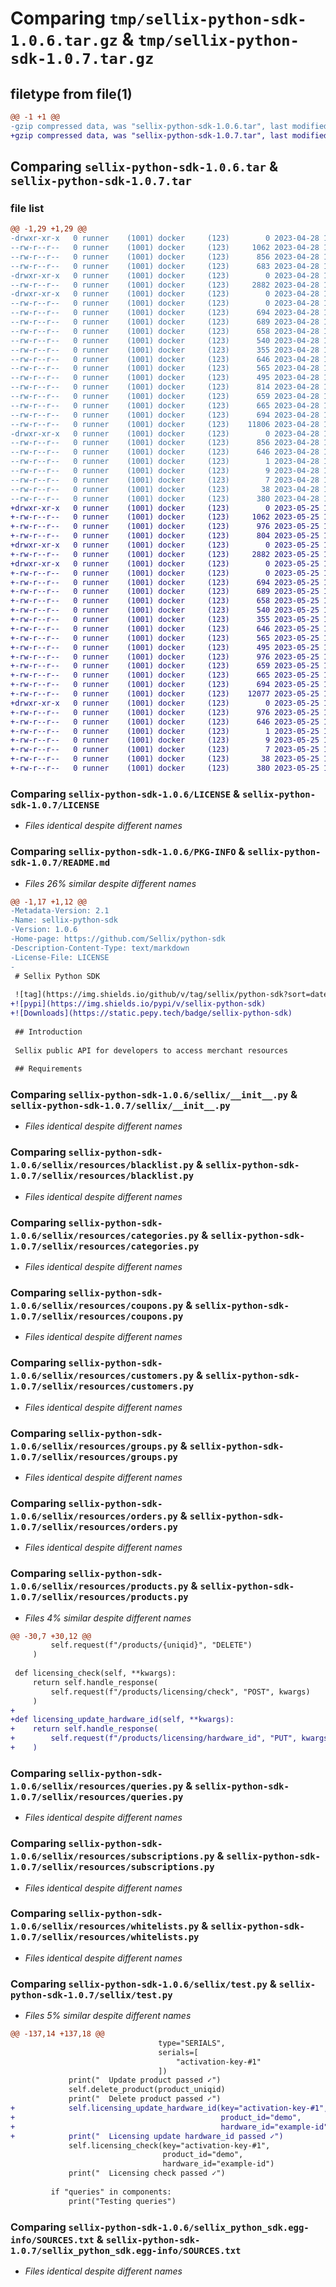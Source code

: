 # Comparing `tmp/sellix-python-sdk-1.0.6.tar.gz` & `tmp/sellix-python-sdk-1.0.7.tar.gz`

## filetype from file(1)

```diff
@@ -1 +1 @@
-gzip compressed data, was "sellix-python-sdk-1.0.6.tar", last modified: Fri Apr 28 18:03:14 2023, max compression
+gzip compressed data, was "sellix-python-sdk-1.0.7.tar", last modified: Thu May 25 18:03:18 2023, max compression
```

## Comparing `sellix-python-sdk-1.0.6.tar` & `sellix-python-sdk-1.0.7.tar`

### file list

```diff
@@ -1,29 +1,29 @@
-drwxr-xr-x   0 runner    (1001) docker     (123)        0 2023-04-28 18:03:14.120041 sellix-python-sdk-1.0.6/
--rw-r--r--   0 runner    (1001) docker     (123)     1062 2023-04-28 18:03:00.000000 sellix-python-sdk-1.0.6/LICENSE
--rw-r--r--   0 runner    (1001) docker     (123)      856 2023-04-28 18:03:14.120041 sellix-python-sdk-1.0.6/PKG-INFO
--rw-r--r--   0 runner    (1001) docker     (123)      683 2023-04-28 18:03:00.000000 sellix-python-sdk-1.0.6/README.md
-drwxr-xr-x   0 runner    (1001) docker     (123)        0 2023-04-28 18:03:14.112039 sellix-python-sdk-1.0.6/sellix/
--rw-r--r--   0 runner    (1001) docker     (123)     2882 2023-04-28 18:03:00.000000 sellix-python-sdk-1.0.6/sellix/__init__.py
-drwxr-xr-x   0 runner    (1001) docker     (123)        0 2023-04-28 18:03:14.116040 sellix-python-sdk-1.0.6/sellix/resources/
--rw-r--r--   0 runner    (1001) docker     (123)        0 2023-04-28 18:03:00.000000 sellix-python-sdk-1.0.6/sellix/resources/__init__.py
--rw-r--r--   0 runner    (1001) docker     (123)      694 2023-04-28 18:03:00.000000 sellix-python-sdk-1.0.6/sellix/resources/blacklist.py
--rw-r--r--   0 runner    (1001) docker     (123)      689 2023-04-28 18:03:00.000000 sellix-python-sdk-1.0.6/sellix/resources/categories.py
--rw-r--r--   0 runner    (1001) docker     (123)      658 2023-04-28 18:03:00.000000 sellix-python-sdk-1.0.6/sellix/resources/coupons.py
--rw-r--r--   0 runner    (1001) docker     (123)      540 2023-04-28 18:03:00.000000 sellix-python-sdk-1.0.6/sellix/resources/customers.py
--rw-r--r--   0 runner    (1001) docker     (123)      355 2023-04-28 18:03:00.000000 sellix-python-sdk-1.0.6/sellix/resources/feedback.py
--rw-r--r--   0 runner    (1001) docker     (123)      646 2023-04-28 18:03:00.000000 sellix-python-sdk-1.0.6/sellix/resources/groups.py
--rw-r--r--   0 runner    (1001) docker     (123)      565 2023-04-28 18:03:00.000000 sellix-python-sdk-1.0.6/sellix/resources/orders.py
--rw-r--r--   0 runner    (1001) docker     (123)      495 2023-04-28 18:03:00.000000 sellix-python-sdk-1.0.6/sellix/resources/payments.py
--rw-r--r--   0 runner    (1001) docker     (123)      814 2023-04-28 18:03:00.000000 sellix-python-sdk-1.0.6/sellix/resources/products.py
--rw-r--r--   0 runner    (1001) docker     (123)      659 2023-04-28 18:03:00.000000 sellix-python-sdk-1.0.6/sellix/resources/queries.py
--rw-r--r--   0 runner    (1001) docker     (123)      665 2023-04-28 18:03:00.000000 sellix-python-sdk-1.0.6/sellix/resources/subscriptions.py
--rw-r--r--   0 runner    (1001) docker     (123)      694 2023-04-28 18:03:00.000000 sellix-python-sdk-1.0.6/sellix/resources/whitelists.py
--rw-r--r--   0 runner    (1001) docker     (123)    11806 2023-04-28 18:03:00.000000 sellix-python-sdk-1.0.6/sellix/test.py
-drwxr-xr-x   0 runner    (1001) docker     (123)        0 2023-04-28 18:03:14.120041 sellix-python-sdk-1.0.6/sellix_python_sdk.egg-info/
--rw-r--r--   0 runner    (1001) docker     (123)      856 2023-04-28 18:03:14.000000 sellix-python-sdk-1.0.6/sellix_python_sdk.egg-info/PKG-INFO
--rw-r--r--   0 runner    (1001) docker     (123)      646 2023-04-28 18:03:14.000000 sellix-python-sdk-1.0.6/sellix_python_sdk.egg-info/SOURCES.txt
--rw-r--r--   0 runner    (1001) docker     (123)        1 2023-04-28 18:03:14.000000 sellix-python-sdk-1.0.6/sellix_python_sdk.egg-info/dependency_links.txt
--rw-r--r--   0 runner    (1001) docker     (123)        9 2023-04-28 18:03:14.000000 sellix-python-sdk-1.0.6/sellix_python_sdk.egg-info/requires.txt
--rw-r--r--   0 runner    (1001) docker     (123)        7 2023-04-28 18:03:14.000000 sellix-python-sdk-1.0.6/sellix_python_sdk.egg-info/top_level.txt
--rw-r--r--   0 runner    (1001) docker     (123)       38 2023-04-28 18:03:14.120041 sellix-python-sdk-1.0.6/setup.cfg
--rw-r--r--   0 runner    (1001) docker     (123)      380 2023-04-28 18:03:00.000000 sellix-python-sdk-1.0.6/setup.py
+drwxr-xr-x   0 runner    (1001) docker     (123)        0 2023-05-25 18:03:18.062286 sellix-python-sdk-1.0.7/
+-rw-r--r--   0 runner    (1001) docker     (123)     1062 2023-05-25 18:03:05.000000 sellix-python-sdk-1.0.7/LICENSE
+-rw-r--r--   0 runner    (1001) docker     (123)      976 2023-05-25 18:03:18.062286 sellix-python-sdk-1.0.7/PKG-INFO
+-rw-r--r--   0 runner    (1001) docker     (123)      804 2023-05-25 18:03:05.000000 sellix-python-sdk-1.0.7/README.md
+drwxr-xr-x   0 runner    (1001) docker     (123)        0 2023-05-25 18:03:18.058286 sellix-python-sdk-1.0.7/sellix/
+-rw-r--r--   0 runner    (1001) docker     (123)     2882 2023-05-25 18:03:05.000000 sellix-python-sdk-1.0.7/sellix/__init__.py
+drwxr-xr-x   0 runner    (1001) docker     (123)        0 2023-05-25 18:03:18.058286 sellix-python-sdk-1.0.7/sellix/resources/
+-rw-r--r--   0 runner    (1001) docker     (123)        0 2023-05-25 18:03:05.000000 sellix-python-sdk-1.0.7/sellix/resources/__init__.py
+-rw-r--r--   0 runner    (1001) docker     (123)      694 2023-05-25 18:03:05.000000 sellix-python-sdk-1.0.7/sellix/resources/blacklist.py
+-rw-r--r--   0 runner    (1001) docker     (123)      689 2023-05-25 18:03:05.000000 sellix-python-sdk-1.0.7/sellix/resources/categories.py
+-rw-r--r--   0 runner    (1001) docker     (123)      658 2023-05-25 18:03:05.000000 sellix-python-sdk-1.0.7/sellix/resources/coupons.py
+-rw-r--r--   0 runner    (1001) docker     (123)      540 2023-05-25 18:03:05.000000 sellix-python-sdk-1.0.7/sellix/resources/customers.py
+-rw-r--r--   0 runner    (1001) docker     (123)      355 2023-05-25 18:03:05.000000 sellix-python-sdk-1.0.7/sellix/resources/feedback.py
+-rw-r--r--   0 runner    (1001) docker     (123)      646 2023-05-25 18:03:05.000000 sellix-python-sdk-1.0.7/sellix/resources/groups.py
+-rw-r--r--   0 runner    (1001) docker     (123)      565 2023-05-25 18:03:05.000000 sellix-python-sdk-1.0.7/sellix/resources/orders.py
+-rw-r--r--   0 runner    (1001) docker     (123)      495 2023-05-25 18:03:05.000000 sellix-python-sdk-1.0.7/sellix/resources/payments.py
+-rw-r--r--   0 runner    (1001) docker     (123)      976 2023-05-25 18:03:05.000000 sellix-python-sdk-1.0.7/sellix/resources/products.py
+-rw-r--r--   0 runner    (1001) docker     (123)      659 2023-05-25 18:03:05.000000 sellix-python-sdk-1.0.7/sellix/resources/queries.py
+-rw-r--r--   0 runner    (1001) docker     (123)      665 2023-05-25 18:03:05.000000 sellix-python-sdk-1.0.7/sellix/resources/subscriptions.py
+-rw-r--r--   0 runner    (1001) docker     (123)      694 2023-05-25 18:03:05.000000 sellix-python-sdk-1.0.7/sellix/resources/whitelists.py
+-rw-r--r--   0 runner    (1001) docker     (123)    12077 2023-05-25 18:03:05.000000 sellix-python-sdk-1.0.7/sellix/test.py
+drwxr-xr-x   0 runner    (1001) docker     (123)        0 2023-05-25 18:03:18.058286 sellix-python-sdk-1.0.7/sellix_python_sdk.egg-info/
+-rw-r--r--   0 runner    (1001) docker     (123)      976 2023-05-25 18:03:18.000000 sellix-python-sdk-1.0.7/sellix_python_sdk.egg-info/PKG-INFO
+-rw-r--r--   0 runner    (1001) docker     (123)      646 2023-05-25 18:03:18.000000 sellix-python-sdk-1.0.7/sellix_python_sdk.egg-info/SOURCES.txt
+-rw-r--r--   0 runner    (1001) docker     (123)        1 2023-05-25 18:03:18.000000 sellix-python-sdk-1.0.7/sellix_python_sdk.egg-info/dependency_links.txt
+-rw-r--r--   0 runner    (1001) docker     (123)        9 2023-05-25 18:03:18.000000 sellix-python-sdk-1.0.7/sellix_python_sdk.egg-info/requires.txt
+-rw-r--r--   0 runner    (1001) docker     (123)        7 2023-05-25 18:03:18.000000 sellix-python-sdk-1.0.7/sellix_python_sdk.egg-info/top_level.txt
+-rw-r--r--   0 runner    (1001) docker     (123)       38 2023-05-25 18:03:18.062286 sellix-python-sdk-1.0.7/setup.cfg
+-rw-r--r--   0 runner    (1001) docker     (123)      380 2023-05-25 18:03:05.000000 sellix-python-sdk-1.0.7/setup.py
```

### Comparing `sellix-python-sdk-1.0.6/LICENSE` & `sellix-python-sdk-1.0.7/LICENSE`

 * *Files identical despite different names*

### Comparing `sellix-python-sdk-1.0.6/PKG-INFO` & `sellix-python-sdk-1.0.7/README.md`

 * *Files 26% similar despite different names*

```diff
@@ -1,17 +1,12 @@
-Metadata-Version: 2.1
-Name: sellix-python-sdk
-Version: 1.0.6
-Home-page: https://github.com/Sellix/python-sdk
-Description-Content-Type: text/markdown
-License-File: LICENSE
-
 # Sellix Python SDK 
 
 ![tag](https://img.shields.io/github/v/tag/sellix/python-sdk?sort=date&color=blueviolet)
+![pypi](https://img.shields.io/pypi/v/sellix-python-sdk)
+![Downloads](https://static.pepy.tech/badge/sellix-python-sdk)
 
 ## Introduction
 
 Sellix public API for developers to access merchant resources
 
 ## Requirements
```

### Comparing `sellix-python-sdk-1.0.6/sellix/__init__.py` & `sellix-python-sdk-1.0.7/sellix/__init__.py`

 * *Files identical despite different names*

### Comparing `sellix-python-sdk-1.0.6/sellix/resources/blacklist.py` & `sellix-python-sdk-1.0.7/sellix/resources/blacklist.py`

 * *Files identical despite different names*

### Comparing `sellix-python-sdk-1.0.6/sellix/resources/categories.py` & `sellix-python-sdk-1.0.7/sellix/resources/categories.py`

 * *Files identical despite different names*

### Comparing `sellix-python-sdk-1.0.6/sellix/resources/coupons.py` & `sellix-python-sdk-1.0.7/sellix/resources/coupons.py`

 * *Files identical despite different names*

### Comparing `sellix-python-sdk-1.0.6/sellix/resources/customers.py` & `sellix-python-sdk-1.0.7/sellix/resources/customers.py`

 * *Files identical despite different names*

### Comparing `sellix-python-sdk-1.0.6/sellix/resources/groups.py` & `sellix-python-sdk-1.0.7/sellix/resources/groups.py`

 * *Files identical despite different names*

### Comparing `sellix-python-sdk-1.0.6/sellix/resources/orders.py` & `sellix-python-sdk-1.0.7/sellix/resources/orders.py`

 * *Files identical despite different names*

### Comparing `sellix-python-sdk-1.0.6/sellix/resources/products.py` & `sellix-python-sdk-1.0.7/sellix/resources/products.py`

 * *Files 4% similar despite different names*

```diff
@@ -30,7 +30,12 @@
         self.request(f"/products/{uniqid}", "DELETE")
     )
 
 def licensing_check(self, **kwargs):
     return self.handle_response(
         self.request(f"/products/licensing/check", "POST", kwargs)
     )
+
+def licensing_update_hardware_id(self, **kwargs):
+    return self.handle_response(
+        self.request(f"/products/licensing/hardware_id", "PUT", kwargs)
+    )
```

### Comparing `sellix-python-sdk-1.0.6/sellix/resources/queries.py` & `sellix-python-sdk-1.0.7/sellix/resources/queries.py`

 * *Files identical despite different names*

### Comparing `sellix-python-sdk-1.0.6/sellix/resources/subscriptions.py` & `sellix-python-sdk-1.0.7/sellix/resources/subscriptions.py`

 * *Files identical despite different names*

### Comparing `sellix-python-sdk-1.0.6/sellix/resources/whitelists.py` & `sellix-python-sdk-1.0.7/sellix/resources/whitelists.py`

 * *Files identical despite different names*

### Comparing `sellix-python-sdk-1.0.6/sellix/test.py` & `sellix-python-sdk-1.0.7/sellix/test.py`

 * *Files 5% similar despite different names*

```diff
@@ -137,14 +137,18 @@
                                 type="SERIALS",
                                 serials=[
                                     "activation-key-#1"
                                 ])
             print("  Update product passed ✓")
             self.delete_product(product_uniqid)
             print("  Delete product passed ✓")
+            self.licensing_update_hardware_id(key="activation-key-#1",
+                                              product_id="demo",
+                                              hardware_id="example-id")
+            print("  Licensing update hardware_id passed ✓")
             self.licensing_check(key="activation-key-#1",
                                  product_id="demo",
                                  hardware_id="example-id")
             print("  Licensing check passed ✓")
 
         if "queries" in components:
             print("Testing queries")
```

### Comparing `sellix-python-sdk-1.0.6/sellix_python_sdk.egg-info/SOURCES.txt` & `sellix-python-sdk-1.0.7/sellix_python_sdk.egg-info/SOURCES.txt`

 * *Files identical despite different names*

